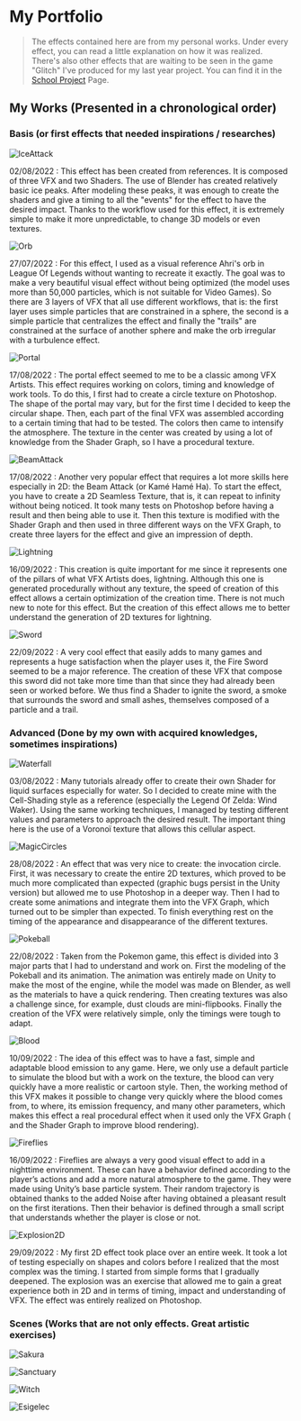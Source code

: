# My Portfolio

> The effects contained here are from my personal works. Under every effect, you can read a little explanation on how it was realized. There's also other effects that are waiting to be seen in the game "Glitch" I've produced for my last year project. You can find it in the [School Project](https://github.com/MatthieuAUBERT/MatthieuAUBERT.github.io/blob/main/Projects/SchoolProjects/Projects.md) Page.

## My Works (Presented in a chronological order)

### Basis (or first effects that needed inspirations / researches)

![IceAttack](https://github.com/MatthieuAUBERT/MatthieuAUBERT.github.io/blob/main/Projects/VFX/Basis/IceSpell.gif)

02/08/2022 : This effect has been created from references. It is composed of three VFX and two Shaders. The use of Blender has created relatively basic ice peaks. After modeling these peaks, it was enough to create the shaders and give a timing to all the "events" for the effect to have the desired impact. Thanks to the workflow used for this effect, it is extremely simple to make it more unpredictable, to change 3D models or even textures.

![Orb](https://github.com/MatthieuAUBERT/MatthieuAUBERT.github.io/blob/main/Projects/VFX/Basis/Orb.gif)

27/07/2022 : For this effect, I used as a visual reference Ahri's orb in League Of Legends without wanting to recreate it exactly. The goal was to make a very beautiful visual effect without being optimized (the model uses more than 50,000 particles, which is not suitable for Video Games). So there are 3 layers of VFX that all use different workflows, that is: the first layer uses simple particles that are constrained in a sphere, the second is a simple particle that centralizes the effect and finally the "trails" are constrained at the surface of another sphere and make the orb irregular with a turbulence effect.

![Portal](https://github.com/MatthieuAUBERT/MatthieuAUBERT.github.io/blob/main/Projects/VFX/Basis/TPortal.gif)

17/08/2022 : The portal effect seemed to me to be a classic among VFX Artists. This effect requires working on colors, timing and knowledge of work tools. To do this, I first had to create a circle texture on Photoshop. The shape of the portal may vary, but for the first time I decided to keep the circular shape. Then, each part of the final VFX was assembled according to a certain timing that had to be tested. The colors then came to intensify the atmosphere. The texture in the center was created by using a lot of knowledge from the Shader Graph, so I have a procedural texture.

![BeamAttack](https://github.com/MatthieuAUBERT/MatthieuAUBERT.github.io/blob/main/Projects/VFX/Basis/BeamAttack.gif)

17/08/2022 : Another very popular effect that requires a lot more skills here especially in 2D: the Beam Attack (or Kamé Hamé Ha). To start the effect, you have to create a 2D Seamless Texture, that is, it can repeat to infinity without being noticed. It took many tests on Photoshop before having a result and then being able to use it. Then this texture is modified with the Shader Graph and then used in three different ways on the VFX Graph, to create three layers for the effect and give an impression of depth.

![Lightning](https://github.com/MatthieuAUBERT/MatthieuAUBERT.github.io/blob/main/Projects/VFX/Basis/Lightning.gif)

16/09/2022 : This creation is quite important for me since it represents one of the pillars of what VFX Artists does, lightning. Although this one is generated procedurally without any texture, the speed of creation of this effect allows a certain optimization of the creation time. There is not much new to note for this effect. But the creation of this effect allows me to better understand the generation of 2D textures for lightning.

![Sword](https://github.com/MatthieuAUBERT/MatthieuAUBERT.github.io/blob/main/Projects/VFX/Basis/Sword.gif)

22/09/2022 : A very cool effect that easily adds to many games and represents a huge satisfaction when the player uses it, the Fire Sword seemed to be a major reference. The creation of these VFX that compose this sword did not take more time than that since they had already been seen or worked before. We thus find a Shader to ignite the sword, a smoke that surrounds the sword and small ashes, themselves composed of a particle and a trail.

### Advanced (Done by my own with acquired knowledges, sometimes inspirations)

![Waterfall](https://github.com/MatthieuAUBERT/MatthieuAUBERT.github.io/blob/main/Projects/VFX/Advanced/WaterfallShader.gif)

03/08/2022 : Many tutorials already offer to create their own Shader for liquid surfaces especially for water. So I decided to create mine with the Cell-Shading style as a reference (especially the Legend Of Zelda: Wind Waker). Using the same working techniques, I managed by testing different values and parameters to approach the desired result. The important thing here is the use of a Voronoï texture that allows this cellular aspect.

![MagicCircles](https://github.com/MatthieuAUBERT/MatthieuAUBERT.github.io/blob/main/Projects/VFX/Advanced/MagicalInvocation.gif)

28/08/2022 : An effect that was very nice to create: the invocation circle. First, it was necessary to create the entire 2D textures, which proved to be much more complicated than expected (graphic bugs persist in the Unity version) but allowed me to use Photoshop in a deeper way. Then I had to create some animations and integrate them into the VFX Graph, which turned out to be simpler than expected. To finish everything rest on the timing of the appearance and disappearance of the different textures.

![Pokeball](https://github.com/MatthieuAUBERT/MatthieuAUBERT.github.io/blob/main/Projects/VFX/Advanced/Pokeball.gif)

22/08/2022 : Taken from the Pokemon game, this effect is divided into 3 major parts that I had to understand and work on. First the modeling of the Pokeball and its animation. The animation was entirely made on Unity to make the most of the engine, while the model was made on Blender, as well as the materials to have a quick rendering. Then creating textures was also a challenge since, for example, dust clouds are mini-flipbooks. Finally the creation of the VFX were relatively simple, only the timings were tough to adapt.

![Blood](https://github.com/MatthieuAUBERT/MatthieuAUBERT.github.io/blob/main/Projects/VFX/Advanced/BloodProcedural.gif)

10/09/2022 : The idea of this effect was to have a fast, simple and adaptable blood emission to any game. Here, we only use a default particle to simulate the blood but with a work on the texture, the blood can very quickly have a more realistic or cartoon style. Then, the working method of this VFX makes it possible to change very quickly where the blood comes from, to where, its emission frequency, and many other parameters, which makes this effect a real procedural effect when it used only the VFX Graph ( and the Shader Graph to improve blood rendering).

![Fireflies](https://github.com/MatthieuAUBERT/MatthieuAUBERT.github.io/blob/main/Projects/VFX/Advanced/FirefliesFX.gif)

16/09/2022 : Fireflies are always a very good visual effect to add in a nighttime environment. These can have a behavior defined according to the player’s actions and add a more natural atmosphere to the game. They were made using Unity’s base particle system. Their random trajectory is obtained thanks to the added Noise after having obtained a pleasant result on the first iterations. Then their behavior is defined through a small script that understands whether the player is close or not.

![Explosion2D](https://github.com/MatthieuAUBERT/MatthieuAUBERT.github.io/blob/main/Projects/VFX/Advanced/Explosion2DFbF.gif)

29/09/2022 : My first 2D effect took place over an entire week. It took a lot of testing especially on shapes and colors before I realized that the most complex was the timing. I started from simple forms that I gradually deepened. The explosion was an exercise that allowed me to gain a great experience both in 2D and in terms of timing, impact and understanding of VFX. The effect was entirely realized on Photoshop.

### Scenes (Works that are not only effects. Great artistic exercises)

![Sakura](https://github.com/MatthieuAUBERT/MatthieuAUBERT.github.io/blob/main/Projects/VFX/Scenes/SakuraScene.gif)

![Sanctuary](https://github.com/MatthieuAUBERT/MatthieuAUBERT.github.io/blob/main/Projects/VFX/Scenes/SnowSanctuary.gif)

![Witch](https://github.com/MatthieuAUBERT/MatthieuAUBERT.github.io/blob/main/Projects/VFX/Scenes/WitchScene.gif)

![Esigelec](https://github.com/MatthieuAUBERT/MatthieuAUBERT.github.io/blob/main/Projects/VFX/Scenes/EsigelecOrder%231.png)
